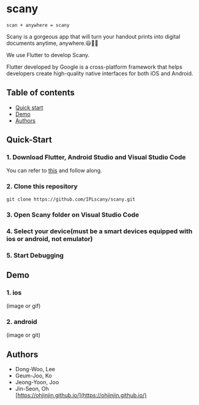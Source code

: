 # scany

~~~
scan + anywhere = scany
~~~

Scany is a gorgeous app that will turn your handout prints into digital documents anytime, anywhere.😃👌🏽<br/>

We use Flutter to develop Scany.<br/>

Flutter developed by Google is a cross-platform framework that helps developers create high-quality native interfaces for both iOS and Android.<br/>

## Table of contents

- [Quick start](#quick-start)
- [Demo](#demo)
- [Authors](#authors)

## Quick-Start
### 1. Download Flutter, Android Studio and Visual Studio Code<br/>
You can refer to [this](https://ohjinjin.github.io/flutter/start-flutter/) and follow along.<br/>

### 2. Clone this repository<br/>
~~~
git clone https://github.com/IPLscany/scany.git
~~~

### 3. Open Scany folder on Visual Studio Code<br/>

### 4. Select your device(must be a smart devices equipped with ios or android, not emulator)<br/>

### 5. Start Debugging<br/>

## Demo
### 1. ios<br/>
(image or gif)

### 2. android<br/>
(image or git)

## Authors
* Dong-Woo, Lee<br/>
* Geum-Joo, Ko<br/>
* Jeong-Yoon, Joo<br/>
* Jin-Seon, Oh<br/>
[https://ohjinjin.github.io/](https://ohjinjin.github.io/)<br/>
